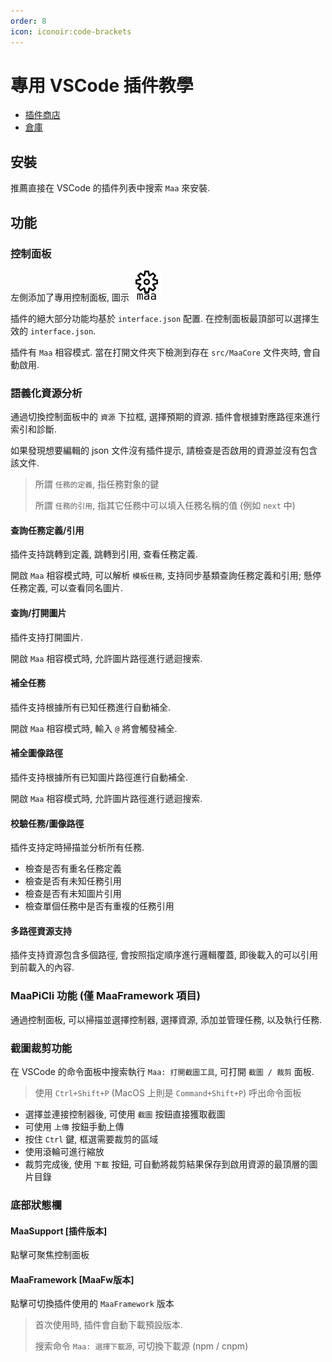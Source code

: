 ```yaml
---
order: 8
icon: iconoir:code-brackets
---
```


# 專用 VSCode 插件教學

* [插件商店](https://marketplace.visualstudio.com/items?itemName=nekosu.maa-support)
* [倉庫](https://github.com/neko-para/maa-support-extension)

## 安裝

推薦直接在 VSCode 的插件列表中搜索 `Maa` 來安裝.

## 功能

### 控制面板

左側添加了專用控制面板, 圖示 ![MaaSupport ControlPanel](/images/maa-support-panel.svg)

插件的絕大部分功能均基於 `interface.json` 配置. 在控制面板最頂部可以選擇生效的 `interface.json`.

插件有 `Maa` 相容模式. 當在打開文件夾下檢測到存在 `src/MaaCore` 文件夾時, 會自動啟用.

### 語義化資源分析

通過切換控制面板中的 `資源` 下拉框, 選擇預期的資源. 插件會根據對應路徑來進行索引和診斷.

如果發現想要編輯的 json 文件沒有插件提示, 請檢查是否啟用的資源並沒有包含該文件.

> 所謂 `任務的定義`, 指任務對象的鍵
>
> 所謂 `任務的引用`, 指其它任務中可以填入任務名稱的值 (例如 `next` 中)

#### 查詢任務定義/引用

插件支持跳轉到定義, 跳轉到引用, 查看任務定義.

開啟 `Maa` 相容模式時, 可以解析 `模板任務`, 支持同步基類查詢任務定義和引用; 懸停任務定義, 可以查看同名圖片.

#### 查詢/打開圖片

插件支持打開圖片.

開啟 `Maa` 相容模式時, 允許圖片路徑進行遞迴搜索.

#### 補全任務

插件支持根據所有已知任務進行自動補全.

開啟 `Maa` 相容模式時, 輸入 `@` 將會觸發補全.

#### 補全圖像路徑

插件支持根據所有已知圖片路徑進行自動補全.

開啟 `Maa` 相容模式時, 允許圖片路徑進行遞迴搜索.

#### 校驗任務/圖像路徑

插件支持定時掃描並分析所有任務.

* 檢查是否有重名任務定義
* 檢查是否有未知任務引用
* 檢查是否有未知圖片引用
* 檢查單個任務中是否有重複的任務引用

#### 多路徑資源支持

插件支持資源包含多個路徑, 會按照指定順序進行邏輯覆蓋, 即後載入的可以引用到前載入的內容.

### MaaPiCli 功能 (僅 MaaFramework 項目)

通過控制面板, 可以掃描並選擇控制器, 選擇資源, 添加並管理任務, 以及執行任務.

### 截圖裁剪功能

在 VSCode 的命令面板中搜索執行 `Maa: 打開截圖工具`, 可打開 `截圖 / 裁剪` 面板.

> 使用 `Ctrl+Shift+P` (MacOS 上則是 `Command+Shift+P`) 呼出命令面板

* 選擇並連接控制器後, 可使用 `截圖` 按鈕直接獲取截圖
* 可使用 `上傳` 按鈕手動上傳
* 按住 `Ctrl` 鍵, 框選需要裁剪的區域
* 使用滾輪可進行縮放
* 裁剪完成後, 使用 `下載` 按鈕, 可自動將裁剪結果保存到啟用資源的最頂層的圖片目錄

### 底部狀態欄

#### MaaSupport \[插件版本\]

點擊可聚焦控制面板

#### MaaFramework \[MaaFw版本\]

點擊可切換插件使用的 `MaaFramework` 版本

> 首次使用時, 插件會自動下載預設版本.
>
> 搜索命令 `Maa: 選擇下載源`, 可切換下載源 (npm / cnpm)
